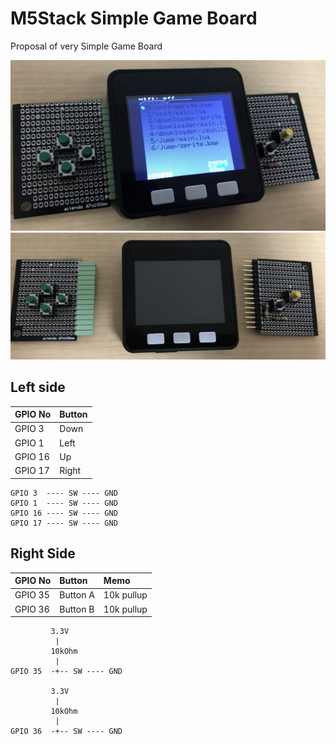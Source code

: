 # M5Stack Simple Game Board

Proposal of very Simple Game Board

<img src="imgs/photo1.jpg">
<img src="imgs/photo2.jpg">

## Left side

|GPIO No|Button|
|:------|:-----|
|GPIO 3 |Down  |
|GPIO 1 |Left  |
|GPIO 16|Up    |
|GPIO 17|Right |

```
GPIO 3  ---- SW ---- GND
GPIO 1  ---- SW ---- GND
GPIO 16 ---- SW ---- GND
GPIO 17 ---- SW ---- GND
```

## Right Side

|GPIO No|Button  |Memo      |
|:------|:-------|:---------|
|GPIO 35|Button A|10k pullup|
|GPIO 36|Button B|10k pullup|

```
         3.3V
          |
         10kOhm
          |
GPIO 35  -+-- SW ---- GND

         3.3V
          |
         10kOhm
          |
GPIO 36  -+-- SW ---- GND
```
